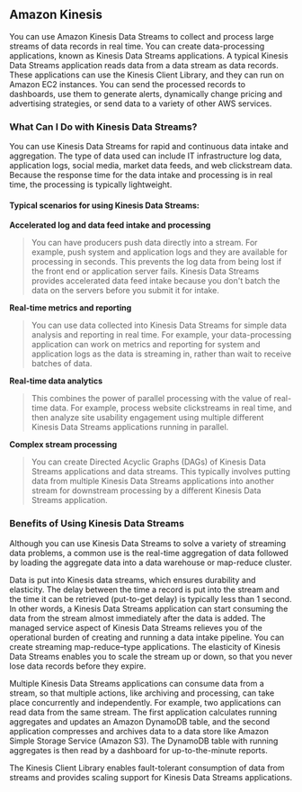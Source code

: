 ## Amazon Kinesis 

You can use Amazon Kinesis Data Streams to collect and process large streams of data records in real time. 
You can create data-processing applications, known as Kinesis Data Streams applications. 
A typical Kinesis Data Streams application reads data from a data stream as data records. 
These applications can use the Kinesis Client Library, and they can run on Amazon EC2 instances. 
You can send the processed records to dashboards, use them to generate alerts, dynamically change pricing and advertising strategies, or send data to a variety of other AWS services.

### What Can I Do with Kinesis Data Streams?
You can use Kinesis Data Streams for rapid and continuous data intake and aggregation. The type of data used can include IT infrastructure log data, application logs, social media, market data feeds, and web clickstream data. Because the response time for the data intake and processing is in real time, the processing is typically lightweight.

#### Typical scenarios for using Kinesis Data Streams:

**Accelerated log and data feed intake and processing**
>You can have producers push data directly into a stream. For example, push system and application logs and they are available for processing in seconds. This prevents the log data from being lost if the front end or application server fails. Kinesis Data Streams provides accelerated data feed intake because you don't batch the data on the servers before you submit it for intake.

**Real-time metrics and reporting**
>You can use data collected into Kinesis Data Streams for simple data analysis and reporting in real time. For example, your data-processing application can work on metrics and reporting for system and application logs as the data is streaming in, rather than wait to receive batches of data.

**Real-time data analytics**
>This combines the power of parallel processing with the value of real-time data. For example, process website clickstreams in real time, and then analyze site usability engagement using multiple different Kinesis Data Streams applications running in parallel.

**Complex stream processing**
>You can create Directed Acyclic Graphs (DAGs) of Kinesis Data Streams applications and data streams. This typically involves putting data from multiple Kinesis Data Streams applications into another stream for downstream processing by a different Kinesis Data Streams application.


### Benefits of Using Kinesis Data Streams
Although you can use Kinesis Data Streams to solve a variety of streaming data problems, a common use is the real-time aggregation of data followed by loading the aggregate data into a data warehouse or map-reduce cluster.

Data is put into Kinesis data streams, which ensures durability and elasticity. The delay between the time a record is put into the stream and the time it can be retrieved (put-to-get delay) is typically less than 1 second. In other words, a Kinesis Data Streams application can start consuming the data from the stream almost immediately after the data is added. The managed service aspect of Kinesis Data Streams relieves you of the operational burden of creating and running a data intake pipeline. You can create streaming map-reduce–type applications. The elasticity of Kinesis Data Streams enables you to scale the stream up or down, so that you never lose data records before they expire.

Multiple Kinesis Data Streams applications can consume data from a stream, so that multiple actions, like archiving and processing, can take place concurrently and independently. For example, two applications can read data from the same stream. The first application calculates running aggregates and updates an Amazon DynamoDB table, and the second application compresses and archives data to a data store like Amazon Simple Storage Service (Amazon S3). The DynamoDB table with running aggregates is then read by a dashboard for up-to-the-minute reports.

The Kinesis Client Library enables fault-tolerant consumption of data from streams and provides scaling support for Kinesis Data Streams applications.
